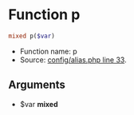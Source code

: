 Function p
===========================





```php
mixed p($var)
```

* Function name: p
* Source: [config/alias.php line 33](https://github.com/PrestaShop/PrestaShop/blob/1.5.0.3/config/alias.php#L33).

Arguments
---------

* $var **mixed**

